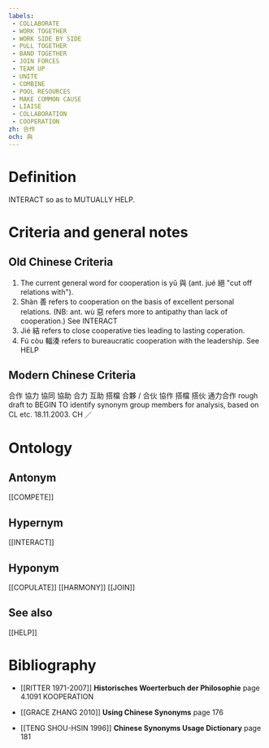```yaml
---
labels: 
 - COLLABORATE
 - WORK TOGETHER
 - WORK SIDE BY SIDE
 - PULL TOGETHER
 - BAND TOGETHER
 - JOIN FORCES
 - TEAM UP
 - UNITE
 - COMBINE
 - POOL RESOURCES
 - MAKE COMMON CAUSE
 - LIAISE
 - COLLABORATION
 - COOPERATION
zh: 合作
och: 與
---
```


# Definition
INTERACT so as to MUTUALLY HELP.
# Criteria and general notes
## Old Chinese Criteria
1. The current general word for cooperation is yǔ 與 (ant. jué 絕 "cut off relations with").
2. Shàn 善 refers to cooperation on the basis of excellent personal relations. (NB: ant. wù 惡 refers more to antipathy than lack of cooperation.) See INTERACT
3. Jié 結 refers to close cooperative ties leading to lasting coperation.
4. Fú còu 輻湊 refers to bureaucratic cooperation with the leadership. See HELP
## Modern Chinese Criteria
合作
協力
協同
協助
合力
互助
搭檔
合夥 / 合伙
協作
搭檔
搭伙
通力合作
rough draft to BEGIN TO identify synonym group members for analysis, based on CL etc. 18.11.2003. CH ／
# Ontology

## Antonym
[[COMPETE]]
## Hypernym
[[INTERACT]]
## Hyponym
[[COPULATE]]
[[HARMONY]]
[[JOIN]]
## See also
[[HELP]]
# Bibliography
- [[RITTER 1971-2007]]
**Historisches Woerterbuch der Philosophie** page 4.1091
KOOPERATION
- [[GRACE ZHANG 2010]]
**Using Chinese Synonyms** page 176

- [[TENG SHOU-HSIN 1996]]
**Chinese Synonyms Usage Dictionary** page 181
